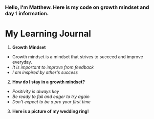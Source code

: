 ### Hello, I'm Matthew. Here is my code on growth mindset and day 1 information.

# My Learning Journal

1. **Growth Mindset**
  - Growth mindset is a mindset that strives to succeed and improve everyday.
  - _It is important to improve from feedback_
  - _I am inspired by other's success_
  
2. **How do I stay in a growth mindset?**
  - _Positivity is always key_
  - _Be ready to fail and eager to try again_
  - _Don't expect to be a pro your first time_
  
3. **Here is a picture of my wedding ring!**





